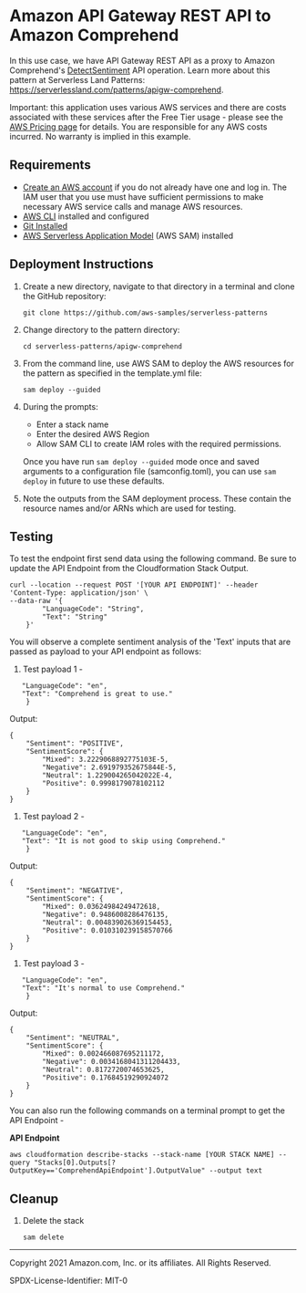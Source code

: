 # Amazon API Gateway REST API to Amazon Comprehend

In this use case, we have API Gateway REST API as a proxy to Amazon Comprehend's [DetectSentiment](https://docs.aws.amazon.com/comprehend/latest/APIReference/API_DetectSentiment.html) API operation.
Learn more about this pattern at Serverless Land Patterns: https://serverlessland.com/patterns/apigw-comprehend.

Important: this application uses various AWS services and there are costs associated with these services after the Free Tier usage - please see the [AWS Pricing page](https://aws.amazon.com/pricing/) for details. You are responsible for any AWS costs incurred. No warranty is implied in this example.

## Requirements

* [Create an AWS account](https://portal.aws.amazon.com/gp/aws/developer/registration/index.html) if you do not already have one and log in. The IAM user that you use must have sufficient permissions to make necessary AWS service calls and manage AWS resources.
* [AWS CLI](https://docs.aws.amazon.com/cli/latest/userguide/install-cliv2.html) installed and configured
* [Git Installed](https://git-scm.com/book/en/v2/Getting-Started-Installing-Git)
* [AWS Serverless Application Model](https://docs.aws.amazon.com/serverless-application-model/latest/developerguide/serverless-sam-cli-install.html) (AWS SAM) installed

## Deployment Instructions

1. Create a new directory, navigate to that directory in a terminal and clone the GitHub repository:
    ``` 
    git clone https://github.com/aws-samples/serverless-patterns
    ```
1. Change directory to the pattern directory:
    ```
    cd serverless-patterns/apigw-comprehend
    ```
1. From the command line, use AWS SAM to deploy the AWS resources for the pattern as specified in the template.yml file:
    ```
    sam deploy --guided
    ```
1. During the prompts:
    * Enter a stack name
    * Enter the desired AWS Region
    * Allow SAM CLI to create IAM roles with the required permissions.

    Once you have run `sam deploy --guided` mode once and saved arguments to a configuration file (samconfig.toml), you can use `sam deploy` in future to use these defaults.

1. Note the outputs from the SAM deployment process. These contain the resource names and/or ARNs which are used for testing.

## Testing

To test the endpoint first send data using the following command. Be sure to update the API Endpoint from the Cloudformation Stack Output.

```
curl --location --request POST '[YOUR API ENDPOINT]' --header 'Content-Type: application/json' \
--data-raw '{
        "LanguageCode": "String",
        "Text": "String"
    }'
```
You will observe a complete sentiment analysis of the 'Text' inputs that are passed as payload to your API endpoint as follows:

1. Test payload 1 -
```{
   "LanguageCode": "en",
   "Text": "Comprehend is great to use."
    }
```
 Output:
```
{
    "Sentiment": "POSITIVE",
    "SentimentScore": {
        "Mixed": 3.2229068892775103E-5,
        "Negative": 2.691979352675844E-5,
        "Neutral": 1.229004265042022E-4,
        "Positive": 0.9998179078102112
    }
}
```
1. Test payload 2 -
```{
   "LanguageCode": "en",
   "Text": "It is not good to skip using Comprehend."
    }
```
 Output:
```
{
    "Sentiment": "NEGATIVE",
    "SentimentScore": {
        "Mixed": 0.03624984249472618,
        "Negative": 0.9486008286476135,
        "Neutral": 0.004839026369154453,
        "Positive": 0.010310239158570766
    }
}
```
1. Test payload 3 -
```{
   "LanguageCode": "en",
   "Text": "It's normal to use Comprehend."
    }
```
 Output:
```
{
    "Sentiment": "NEUTRAL",
    "SentimentScore": {
        "Mixed": 0.002466087695211172,
        "Negative": 0.0034168041311204433,
        "Neutral": 0.8172720074653625,
        "Positive": 0.17684519290924072
    }
}
```

You can also run the following commands on a terminal prompt to get the API Endpoint -

**API Endpoint**
```
aws cloudformation describe-stacks --stack-name [YOUR STACK NAME] --query "Stacks[0].Outputs[?OutputKey=='ComprehendApiEndpoint'].OutputValue" --output text
```

## Cleanup
 
1. Delete the stack
    ```
    sam delete
    ```
----
Copyright 2021 Amazon.com, Inc. or its affiliates. All Rights Reserved.

SPDX-License-Identifier: MIT-0